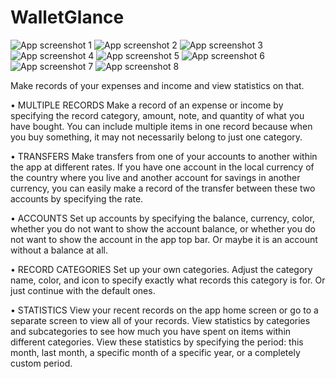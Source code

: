 # WalletGlance

![App screenshot 1](https://play-lh.googleusercontent.com/OcQi59tYZFOJvN5FBk5wHqXHxiyanqwVqNEHwEaw-TJXrqb5hcY67_dAR5dkZqUGY8Q=w1052-h592)
![App screenshot 2](https://play-lh.googleusercontent.com/LBhsDI6Opkrm7sJLoLMMbalx751UWbXRmfaM6UbuzVGxxPK_2-MuPbzZrUKwA1D-3g=w1052-h592)
![App screenshot 3](https://play-lh.googleusercontent.com/kt2P7GPd_wkBUNjHCELjLICX6Ab4tmjXPC1BxbiCGIzBaTpBycfDdhwTwYIYe3ga-t4=w1052-h592)
![App screenshot 4](https://play-lh.googleusercontent.com/EF76-bW-eDmxqwxBcaxLmBzdNkft8G_VnrtjU8NRX3YV5hdUksIipRIt-BvGJG7K-g=w1052-h592)
![App screenshot 5](https://play-lh.googleusercontent.com/CPyfAtHwf_s7gVzLejgri1OEinxQWzjESrfgkvtW7lPVgZvVlbdtn7eKmXQt1WTkKsw9=w1052-h592)
![App screenshot 6](https://play-lh.googleusercontent.com/QN9TNC5d6zNA2_LbfW6-8GCAF1YjrHgUYepuo3qoIPsrqVvdVc0V0xV0U3bfwv46UQBM=w1052-h592)
![App screenshot 7](https://play-lh.googleusercontent.com/NzID3meillCKYEzMNpXbxyhbcXBUT2ukM7c0wvKCo2nssD4P9QCH9dVbQt0IIxKOZgI=w1052-h592)
![App screenshot 8](https://play-lh.googleusercontent.com/xW0vWWJJr13T1gZ202Z0xVna48KZjJ3hbX_6D-rpfUL94k4VHhGnlAVg-e67vaie9A=w1052-h592)

Make records of your expenses and income and view statistics on that.

• MULTIPLE RECORDS
Make a record of an expense or income by specifying the record category, amount, note, and quantity of what you have bought. You can include multiple items in one record because when you buy something, it may not necessarily belong to just one category.

• TRANSFERS
Make transfers from one of your accounts to another within the app at different rates. If you have one account in the local currency of the country where you live and another account for savings in another currency, you can easily make a record of the transfer between these two accounts by specifying the rate.

• ACCOUNTS
Set up accounts by specifying the balance, currency, color, whether you do not want to show the account balance, or whether you do not want to show the account in the app top bar. Or maybe it is an account without a balance at all.

• RECORD CATEGORIES
Set up your own categories. Adjust the category name, color, and icon to specify exactly what records this category is for. Or just continue with the default ones.

• STATISTICS
View your recent records on the app home screen or go to a separate screen to view all of your records. View statistics by categories and subcategories to see how much you have spent on items within different categories. View these statistics by specifying the period: this month, last month, a specific month of a specific year, or a completely custom period.
